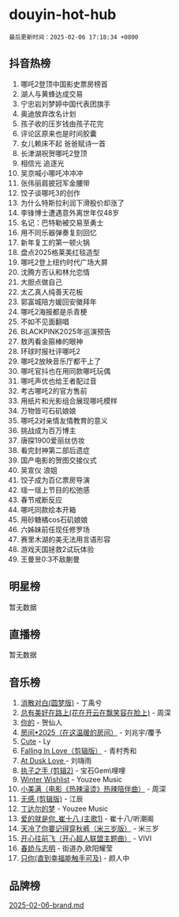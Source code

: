 # douyin-hot-hub

`最后更新时间：2025-02-06 17:18:34 +0800`

## 抖音热榜

1. 哪吒2登顶中国影史票房榜首
1. 湖人与黄蜂达成交易
1. 宁忠岩刘梦婷中国代表团旗手
1. 奥迪放弃改名计划
1. 孩子收的压岁钱由孩子花完
1. 评论区原来也是时间胶囊
1. 女儿赖床不起 爸爸赋诗一首
1. 长津湖祝贺哪吒2登顶
1. 相信光 追逐光
1. 吴京喊小哪吒冲冲冲
1. 张伟丽肩披冠军金腰带
1. 饺子谈哪吒3的创作
1. 为什么特斯拉利润下滑股价却涨了
1. 李锋博士遭遇意外离世年仅48岁
1. 名记：巴特勒被交易至勇士
1. 用不同乐器弹奏复刻回忆
1. 新年复工的第一顿火锅
1. 盘点2025格莱美红毯造型
1. 哪吒2登上纽约时代广场大屏
1. 沈腾方否认和林允恋情
1. 大胆点做自己
1. 太乙真人纯善天花板
1. 郭富城陪方媛回安徽拜年
1. 哪吒2海报都是杀青梗
1. 不如不见面翻唱
1. BLACKPINK2025年巡演预告
1. 敖丙看金箍棒的眼神
1. 环球时报社评哪吒2
1. 哪吒2放映音乐厅都干上了
1. 哪吒官抖也在用同款哪吒玩偶
1. 哪吒声优也给王者配过音
1. 考古哪吒2的官方售前
1. 用纸片和光影组合展现哪吒模样
1. 万物皆可石矶娘娘
1. 哪吒2对亲情友情教育的意义
1. 挑战成为百万博主
1. 唐探1900爱丽丝仿妆
1. 看完封神第二部后遗症
1. 国产电影的贺图交接仪式
1. 吴宣仪 浪姐
1. 饺子成为百亿票房导演
1. 瑶一瑶上节目的松弛感
1. 春节戒断反应
1. 哪吒同款绘本开箱
1. 用砂糖橘cos石矶娘娘
1. 六姊妹前任现任修罗场
1. 赛里木湖的美无法用言语形容
1. 游戏天国拯救2试玩体验
1. 王曼昱0:3不敌蒯曼

## 明星榜

暂无数据

## 直播榜

暂无数据

## 音乐榜

1. [消散对白(圆梦版)](https://sf5-hl-cdn-tos.douyinstatic.com/obj/tos-cn-ve-2774/og4jB5I5IizzoZVAAAzWgBMAsMDWoArfwBOiFs) - 丁禹兮
1. [总有美好在路上(花在开云在飘笑容在脸上)](https://sf5-hl-cdn-tos.douyinstatic.com/obj/tos-cn-ve-2774/oU5u7NwtfBIvaNhoQBszOvAlRiAoiWAVVyBMq4) - 周深
1. [你的](https://sf5-hl-cdn-tos.douyinstatic.com/obj/tos-cn-ve-2774/oYuIeKf42jB7sEV6B2upMdpYAgfrQWj0FeRegh) - 贺仙人
1. [房间•2025（在这温暖的房间）](https://sf5-hl-cdn-tos.douyinstatic.com/obj/tos-cn-ve-2774/oMzJcnT8BgIetASeBfwfEeBQVNfACiCifhfZP7g) - 刘兆宇/覆予
1. [Cute](https://sf5-hl-cdn-tos.douyinstatic.com/obj/tos-cn-ve-2774/o4IbIzHWKAAB4wsS5qMBRiiAlEBGTpQRNfFvuo) - Ly
1. [Falling In Love（剪辑版）](https://sf5-hl-cdn-tos.douyinstatic.com/obj/tos-cn-ve-2774/o8ajpA8zzgBPahbBIO8AcKGBLJezFCRd1wfP9f) - 青村秀和
1. [ At Dusk  Love ](https://sf5-hl-cdn-tos.douyinstatic.com/obj/tos-cn-ve-2774/o8CrpCf5CaYgI4ZrtQgMQAFEfuGqNnRSDQAPBc) - 刘嗨雨
1. [执子之手 (剪辑2)](https://sf5-hl-cdn-tos.douyinstatic.com/obj/tos-cn-ve-2774/oUoZLQjCc31XzqsBnBQUNgeKtYPBcgbFDwtfcu) - 宝石Gem\哩哩
1. [Winter Wishlist](https://sf5-hl-cdn-tos.douyinstatic.com/obj/tos-cn-ve-2774/oIIgUOeamCFCVAzxN6MFRLIBlLGpUqQxeeHrLE) - Youzee Music
1. [小美满（电影《热辣滚烫》热辣陪伴曲）](https://sf5-hl-cdn-tos.douyinstatic.com/obj/tos-cn-ve-2774/o0GAn2lSgfZIDUgtevCGDQYnFg4CwnrBaxbTZL) - 周深
1. [无感 (剪辑版)](https://sf5-hl-cdn-tos.douyinstatic.com/obj/tos-cn-ve-2774/o0eIsUzJBDlQaQFC5OFlgbMEZC1TFYBftOBn6p) - 江辰
1. [丁达尔的梦](https://sf5-hl-cdn-tos.douyinstatic.com/obj/tos-cn-ve-2774/oMU3WirUZBVQkAC9ccG5P2IQirziZM2RTInUY) - Youzee Music
1. [爱的就是你_崔十八 (主歌1)](https://sf5-hl-cdn-tos.douyinstatic.com/obj/tos-cn-ve-2774/oI5BO5DhFZ6UTcNCnZaOCBLtZ7WIMQGfgnXf5E) - 崔十八/听潮阁
1. [天冷了你要记得穿秋裤（米三岁版）](https://sf5-hl-cdn-tos.douyinstatic.com/obj/tos-cn-ve-2774/oQlIwVIDWiZ6BQilAorS7MA0AgCkQDvcZAdm1) - 米三岁
1. [开心往前飞（开心超人联盟主题曲）](https://sf5-hl-cdn-tos.douyinstatic.com/obj/tos-cn-ve-2774/9d8fb7c82cf1421fb93a9fe925275e0a) - VIVI
1. [春娇与志明](https://sf5-hl-cdn-tos.douyinstatic.com/obj/tos-cn-ve-2774/e530d8fceb7044b39707d7f9ff54add1) - 街道办,欧阳耀莹
1. [只你(直到幸福能触手可及)](https://sf5-hl-cdn-tos.douyinstatic.com/obj/tos-cn-ve-2774/o0lBkRDzFTeaVSUz3ZZSCBVtZ5DIMQGfgmEAuE) - 颜人中

## 品牌榜

[2025-02-06-brand.md](2025-02-06-brand.md)
